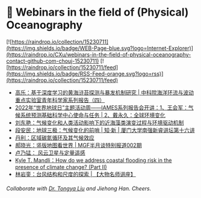 # 🌊 Webinars in the field of (Physical) Oceanography

[![https://raindrop.io/collection/15230711](https://img.shields.io/badge/WEB-Page-blue.svg?logo=Internet-Explorer)](https://raindrop.io/CXu/webinars-in-the-field-of-physical-oceanography-contact-github-com-chouj-15230711) [![https://raindrop.io/collection/15230711/feed](https://img.shields.io/badge/RSS-Feed-orange.svg?logo=rss)](https://raindrop.io/collection/15230711/feed)

<!-- BLOG-POST-LIST:START -->
- [高乐：基于深度学习的黄海浒苔探测与暴发机制研究 | 中科院海洋环流与波动重点实验室青年科学家系列报告（四）](https://mp.weixin.qq.com/s/M0L9QcvDic8_YTNpChi3zQ)
- [2022年“世界地球日”主题活动周——IAMES系列报告会开讲：1、王会军：气候系统预测基础科学中心使命与任务 | 2、戴永久：全球环境变化](https://mp.weixin.qq.com/s/m_V_q-JcdlrogiDHEmFI5A)
- [刘东艳：气候变化和人类活动影响下的近海藻类演变过程与环境驱动机制](https://mp.weixin.qq.com/s/dUNdtbM9CqABWKhbngsPUg)
- [段安民：地球三极：气候变化的前哨 | 知·新 | 厦门大学南强新睿讲坛第十六讲](https://mp.weixin.qq.com/s/bTQSJwOMM9Mw93fjQ8OBXw)
- [丹利：区域碳氮循环及其气候效应](https://mp.weixin.qq.com/s/n9J9NNX5dECUeUk1uQGHZg)
- [郝晓光：竖版地图看世界 | MGF半月谈特别报道002期](https://mp.weixin.qq.com/s?__biz=MzU4MTg4NDk1Mw==&mid=2247484635&idx=1&sn=51feef1097fd281bcac38d9aea54607c&chksm=fd4189adca3600bbb99d3b5da7b10ba01a81417c9c9cba53bac8c13670644457722a61fdc561&scene=132#wechat_redirect)
- [卢乃锰： 风云卫星与定量遥感](https://mp.weixin.qq.com/s/GQC3kTz2epYl_XF-72bP0g)
- [Kyle T. Mandli：How do we address coastal flooding risk in the presence of climate change? &lpar;Part II&rpar;](https://www.koushare.com/lives/room/611606)
- [林岩銮：台风结构和尺度的探索 | 【大物名师讲座】](https://www.koushare.com/lives/room/511238)
<!-- BLOG-POST-LIST:END -->

###### Collaborate with [Dr. Tongya Liu](https://liutongya.github.io/) and Jiehong Han. Cheers.
